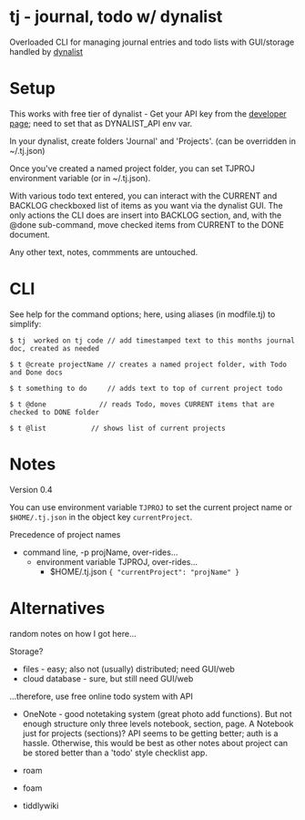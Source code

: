 
# tj - journal, todo w/ dynalist

Overloaded CLI for managing journal entries and todo lists with GUI/storage handled by [dynalist](https://dynalist.io)

# Setup

This works with free tier of dynalist - Get your API key from the [developer page](https://dynalist.io/developer); need to set that as DYNALIST_API env var.

In your dynalist, create folders 'Journal' and 'Projects'. (can be overridden in ~/.tj.json)

Once you've created a named project folder, you can set TJPROJ environment variable (or in ~/.tj.json). 

With various todo text entered, you can interact with the CURRENT and BACKLOG checkboxed list of items as you want via the dynalist GUI. The only actions the CLI does are insert into BACKLOG section, and, with the @done sub-command, move checked items from CURRENT to the DONE document.

Any other text, notes, commments are untouched.

# CLI

See help for the command options; here, using aliases (in modfile.tj) to simplify:

```
$ tj  worked on tj code // add timestamped text to this months journal doc, created as needed

$ t @create projectName // creates a named project folder, with Todo and Done docs

$ t something to do     // adds text to top of current project todo

$ t @done             // reads Todo, moves CURRENT items that are checked to DONE folder

$ t @list           // shows list of current projects
```

# Notes

Version 0.4

You can use environment variable ```TJPROJ``` to set the current project name or
```$HOME/.tj.json``` in the object key ```currentProject```.

Precedence of project names
* command line, -p projName, over-rides...
  * environment variable TJPROJ, over-rides...
    * $HOME/.tj.json  ```{ "currentProject": "projName" }```




# Alternatives
random notes on how I got here...

Storage?

* files - easy; also not (usually) distributed; need GUI/web
* cloud database - sure, but still need GUI/web

...therefore, use free online todo system with API

* OneNote - good notetaking system (great photo add functions). But not enough structure
only three levels notebook, section, page. A Notebook just for projects (sections)? 
API seems to be getting better; auth is a hassle. Otherwise, this would be best as other notes about
project can be stored better than a 'todo' style checklist app.

* roam
* foam
* tiddlywiki


